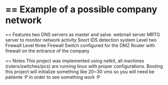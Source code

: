 == Example of a possible company network
============

== Features
two DNS servers as master and salve.
webmail server
MRTG server to monitor network activity
Snort IDS detection system
Level two Firewall
Level three Firewall
Switch configured for the DMZ
Router with firewall on the entrance of the company

== Notes
This project was implemented using netkit, all machines (ruters/switches/pcs) 
are running linux with proper configurations.
Booting this project will initialize something like 20~30 vms so you will need 
be patiente :P in order to see something work :P
